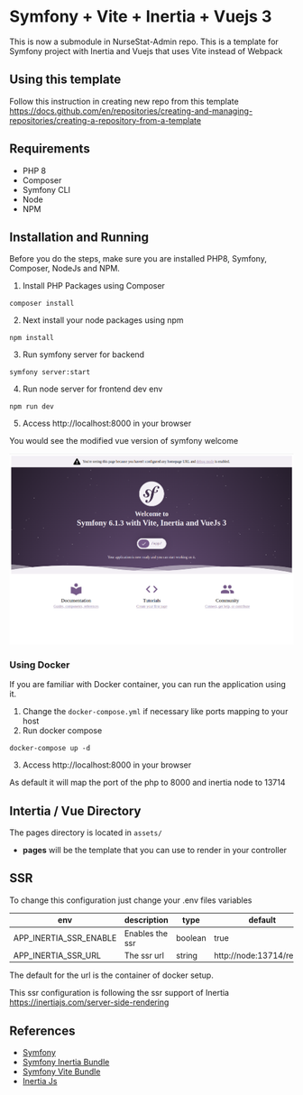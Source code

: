 # Symfony + Vite + Inertia + Vuejs 3

This is now a submodule in NurseStat-Admin repo.
This is a template for Symfony project with Inertia and Vuejs that uses Vite instead of Webpack

## Using this template

Follow this instruction in creating new repo from this template
https://docs.github.com/en/repositories/creating-and-managing-repositories/creating-a-repository-from-a-template

## Requirements

- PHP 8
- Composer
- Symfony CLI
- Node
- NPM

## Installation and Running

Before you do the steps, make sure you are installed PHP8, Symfony, Composer, NodeJs and NPM.

1. Install PHP Packages using Composer
```shell
composer install
```

2. Next install your node packages using npm
```shell
npm install
```

3. Run symfony server for backend
```shell
symfony server:start
```

4. Run node server for frontend dev env
```shell
npm run dev
```

5. Access http://localhost:8000 in your browser

You would see the modified vue version of symfony welcome

![Symfony Inertia and Vue welcome](assets/images/symfony-vite-inertia-vue.png)

### Using Docker

If you are familiar with Docker container, you can run the application using it.

1. Change the `docker-compose.yml` if necessary like ports mapping to your host
2. Run docker compose
```shell
docker-compose up -d
```
3. Access http://localhost:8000 in your browser

As default it will map the port of the php to 8000 and inertia node to 13714

## Intertia / Vue Directory

The pages directory is located in `assets/`

- **pages** will be the template that you can use to render in your controller

## SSR

To change this configuration just change your .env files variables

| env                    | description     | type    | default                    |
|------------------------|-----------------|---------|----------------------------|
| APP_INERTIA_SSR_ENABLE | Enables the ssr | boolean | true                       |
| APP_INERTIA_SSR_URL    | The ssr url     | string  | http://node:13714/render   |

The default for the url is the container of docker setup.

This ssr configuration is following the ssr support of Inertia https://inertiajs.com/server-side-rendering

## References

- [Symfony](https://symfony.com/)
- [Symfony Inertia Bundle](https://github.com/rompetomp/inertia-bundle)
- [Symfony Vite Bundle](https://github.com/lhapaipai/vite-bundle)
- [Inertia Js](https://inertiajs.com/)
